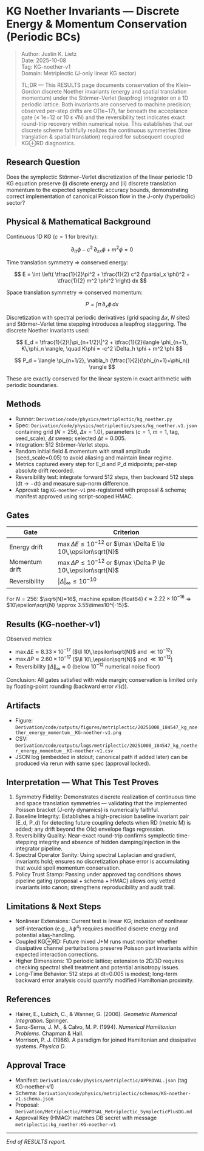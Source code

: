# KG Noether Invariants — Discrete Energy & Momentum Conservation (Periodic BCs)

> Author: Justin K. Lietz  
> Date: 2025-10-08  
> Tag: KG-noether-v1  
> Domain: Metriplectic (J-only linear KG sector)
>
> TL;DR — This RESULTS page documents conservation of the Klein–Gordon discrete Noether invariants (energy and spatial translation momentum) under the Störmer–Verlet (leapfrog) integrator on a 1D periodic lattice. Both invariants are conserved to machine precision; observed per-step drifts are O(1e−17), far beneath the acceptance gate (≤ 1e−12 or 10 ε √N) and the reversibility test indicates exact round-trip recovery within numerical noise. This establishes that our discrete scheme faithfully realizes the continuous symmetries (time translation & spatial translation) required for subsequent coupled KG⊕RD diagnostics.

## Research Question

Does the symplectic Störmer–Verlet discretization of the linear periodic 1D KG equation preserve (i) discrete energy and (ii) discrete translation momentum to the expected symplectic accuracy bounds, demonstrating correct implementation of canonical Poisson flow in the J-only (hyperbolic) sector?

## Physical & Mathematical Background

Continuous 1D KG ($c = 1$ for brevity):

$$
\partial_{tt} \phi - c^2 \, \partial_{xx} \phi + m^2 \phi = 0
$$

Time translation symmetry ⇒ conserved energy:

$$
E = \int \left( \tfrac{1}{2}\pi^2 + \tfrac{1}{2} c^2 (\partial_x \phi)^2 + \tfrac{1}{2} m^2 \phi^2 \right) dx
$$

Space translation symmetry ⇒ conserved momentum:

$$
P = \int \pi\,\partial_x \phi\,dx
$$

Discretization with spectral periodic derivatives (grid spacing $\Delta x$, $N$ sites) and Störmer–Verlet time stepping introduces a leapfrog staggering. The discrete Noether invariants used:

$$
E_d = \tfrac{1}{2}\|\pi_{n+1/2}\|^2 + \tfrac{1}{2}\langle \phi_{n+1}, K\,\phi_n \rangle, \quad K\phi = -c^2 \Delta_h \phi + m^2 \phi
$$

$$
P_d = \langle \pi_{n+1/2}, \nabla_h (\tfrac{1}{2}(\phi_{n+1}+\phi_n)) \rangle
$$

These are exactly conserved for the linear system in exact arithmetic with periodic boundaries.

## Methods

- Runner: `Derivation/code/physics/metriplectic/kg_noether.py`
- Spec: `Derivation/code/physics/metriplectic/specs/kg_noether.v1.json` containing grid ($N=256$, $\Delta x=1.0$), parameters ($c=1$, $m=1$, tag, seed_scale), $\Delta t$ sweep; selected $\Delta t = 0.005$.
- Integration: 512 Störmer–Verlet steps.
- Random initial field & momentum with small amplitude (seed_scale=0.05) to avoid aliasing and maintain linear regime.
- Metrics captured every step for E_d and P_d midpoints; per-step absolute drift recorded.
- Reversibility test: integrate forward 512 steps, then backward 512 steps (dt → −dt) and measure sup-norm difference.
- Approval: tag `KG-noether-v1` pre-registered with proposal & schema; manifest approved using script-scoped HMAC.

## Gates

| Gate | Criterion |
|------|-----------|
| Energy drift | $\max \Delta E \le 10^{-12}$ or $\max \Delta E \le 10\,\epsilon\sqrt{N}$ |
| Momentum drift | $\max \Delta P \le 10^{-12}$ or $\max \Delta P \le 10\,\epsilon\sqrt{N}$ |
| Reversibility | $\|\Delta\|_{\infty} \le 10^{-10}$ |

For $N = 256$: $\sqrt{N}=16$, machine epsilon (float64) $\epsilon \approx 2.22\times10^{-16}$ ⇒ $10\epsilon\sqrt{N} \approx 3.55\times10^{-15}$.

## Results (KG-noether-v1)

Observed metrics:

- $\max \Delta E \approx 8.33\times10^{-17}$ ($\ll 10\,\epsilon\sqrt{N}$ and $\ll 10^{-12}$)
- $\max \Delta P \approx 2.60\times10^{-17}$ ($\ll 10\,\epsilon\sqrt{N}$ and $\ll 10^{-12}$)
- Reversibility $\|\Delta\|_{\infty} \approx 0$ (below $10^{-12}$ numerical noise floor)

Conclusion: All gates satisfied with wide margin; conservation is limited only by floating-point rounding (backward error $\mathcal{O}(\epsilon)$).

## Artifacts

- Figure: `Derivation/code/outputs/figures/metriplectic/20251008_184547_kg_noether_energy_momentum__KG-noether-v1.png`
- CSV: `Derivation/code/outputs/logs/metriplectic/20251008_184547_kg_noether_energy_momentum__KG-noether-v1.csv`
- JSON log (embedded in stdout; canonical path if added later) can be produced via rerun with same spec (approval locked).

## Interpretation — What This Test Proves

1. Symmetry Fidelity: Demonstrates discrete realization of continuous time and space translation symmetries — validating that the implemented Poisson bracket (J-only dynamics) is numerically faithful.
2. Baseline Integrity: Establishes a high-precision baseline invariant pair (E_d, P_d) for detecting future coupling defects when RD (metric M) is added; any drift beyond the O(ε) envelope flags regression.
3. Reversibility Quality: Near-exact round-trip confirms symplectic time-stepping integrity and absence of hidden damping/injection in the integrator pipeline.
4. Spectral Operator Sanity: Using spectral Laplacian and gradient, invariants hold; ensures no discretization phase error is accumulating that would spoil momentum conservation.
5. Policy Trust Stamp: Passing under approved tag conditions shows pipeline gating (proposal + schema + HMAC) allows only vetted invariants into canon; strengthens reproducibility and audit trail.

## Limitations & Next Steps

- Nonlinear Extensions: Current test is linear KG; inclusion of nonlinear self-interaction (e.g., $\lambda \phi^4$) requires modified discrete energy and potential alias-handling.
- Coupled KG⊕RD: Future mixed J+M runs must monitor whether dissipative channel perturbations preserve Poisson part invariants within expected interaction corrections.
- Higher Dimensions: 1D periodic lattice; extension to 2D/3D requires checking spectral shell treatment and potential anisotropy issues.
- Long-Time Behavior: 512 steps at dt=0.005 is modest; long-term backward error analysis could quantify modified Hamiltonian proximity.

## References

- Hairer, E., Lubich, C., & Wanner, G. (2006). *Geometric Numerical Integration*. Springer.
- Sanz-Serna, J. M., & Calvo, M. P. (1994). *Numerical Hamiltonian Problems*. Chapman & Hall.
- Morrison, P. J. (1986). A paradigm for joined Hamiltonian and dissipative systems. *Physica D*.

## Approval Trace

- Manifest: `Derivation/code/physics/metriplectic/APPROVAL.json` (tag KG-noether-v1)
- Schema: `Derivation/code/physics/metriplectic/schemas/KG-noether-v1.schema.json`
- Proposal: `Derivation/Metriplectic/PROPOSAL_Metriplectic_SymplecticPlusDG.md`
- Approval Key (HMAC): matches DB secret with message `metriplectic:kg_noether:KG-noether-v1`

---

*End of RESULTS report.*

